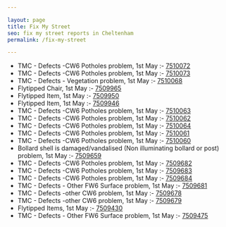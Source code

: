 ```yaml
---

layout: page
title: Fix My Street
seo: fix my street reports in Cheltenham
permalink: /fix-my-street

---
```


<!-- fix_marker starts -->

- TMC - Defects -CW6 Potholes  problem, 1st May :- [7510072](https://www.fixmystreet.com/report/7510072)
- TMC - Defects -CW6 Potholes  problem, 1st May :- [7510073](https://www.fixmystreet.com/report/7510073)
- TMC - Defects - Vegetation problem, 1st May :- [7510068](https://www.fixmystreet.com/report/7510068)
- Flytipped Chair, 1st May :- [7509965](https://www.fixmystreet.com/report/7509965)
- Flytipped Item, 1st May :- [7509950](https://www.fixmystreet.com/report/7509950)
- Flytipped Item, 1st May :- [7509946](https://www.fixmystreet.com/report/7509946)
- TMC - Defects -CW6 Potholes  problem, 1st May :- [7510063](https://www.fixmystreet.com/report/7510063)
- TMC - Defects -CW6 Potholes  problem, 1st May :- [7510062](https://www.fixmystreet.com/report/7510062)
- TMC - Defects -CW6 Potholes  problem, 1st May :- [7510064](https://www.fixmystreet.com/report/7510064)
- TMC - Defects -CW6 Potholes  problem, 1st May :- [7510061](https://www.fixmystreet.com/report/7510061)
- TMC - Defects -CW6 Potholes  problem, 1st May :- [7510060](https://www.fixmystreet.com/report/7510060)
- Bollard shell is damaged/vandalised (Non illuminating bollard or post) problem, 1st May :- [7509659](https://www.fixmystreet.com/report/7509659)
- TMC - Defects -CW6 Potholes  problem, 1st May :- [7509682](https://www.fixmystreet.com/report/7509682)
- TMC - Defects -CW6 Potholes  problem, 1st May :- [7509683](https://www.fixmystreet.com/report/7509683)
- TMC - Defects -CW6 Potholes  problem, 1st May :- [7509684](https://www.fixmystreet.com/report/7509684)
- TMC - Defects - Other FW6  Surface problem, 1st May :- [7509681](https://www.fixmystreet.com/report/7509681)
- TMC - Defects -other CW6 problem, 1st May :- [7509678](https://www.fixmystreet.com/report/7509678)
- TMC - Defects -other CW6 problem, 1st May :- [7509679](https://www.fixmystreet.com/report/7509679)
- Flytipped Items, 1st May :- [7509430](https://www.fixmystreet.com/report/7509430)
- TMC - Defects - Other FW6  Surface problem, 1st May :- [7509475](https://www.fixmystreet.com/report/7509475)

<!-- fix_marker ends -->